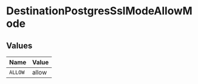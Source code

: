 # DestinationPostgresSslModeAllowMode


## Values

| Name    | Value   |
| ------- | ------- |
| `ALLOW` | allow   |